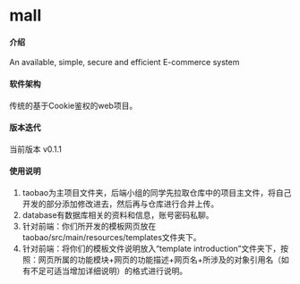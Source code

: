 # mall

#### 介绍
An available, simple, secure and efficient E-commerce system

#### 软件架构
传统的基于Cookie鉴权的web项目。

#### 版本迭代

当前版本 v0.1.1

#### 使用说明

1.  taobao为主项目文件夹，后端小组的同学先拉取仓库中的项目主文件，将自己开发的部分添加修改进去，然后再与仓库进行合并上传。
2.  database有数据库相关的资料和信息，账号密码私聊。
3.  针对前端：你们所开发的模板网页放在taobao/src/main/resources/templates文件夹下。
4.  针对前端：将你们的模板文件说明放入“template introduction”文件夹下，按照：网页所属的功能模块+网页的功能描述+网页名+所涉及的对象引用名（如有不足可适当增加详细说明）的格式进行说明。
